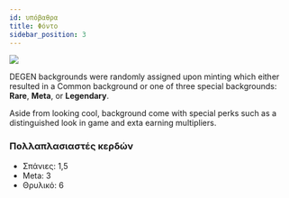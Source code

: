 ```yaml
---
id: υπόβαθρα
title: Φόντο
sidebar_position: 3
---
```


![](/img/rngBackgrounds.gif)

DEGEN backgrounds were randomly assigned upon minting which either resulted in a Common background or one of three special backgrounds: **Rare**, **Meta**, or **Legendary**.

Aside from looking cool, background come with special perks such as a distinguished look in game and exta earning multipliers.

### Πολλαπλασιαστές κερδών

- Σπάνιες: 1,5
- Meta: 3
- Θρυλικό: 6
